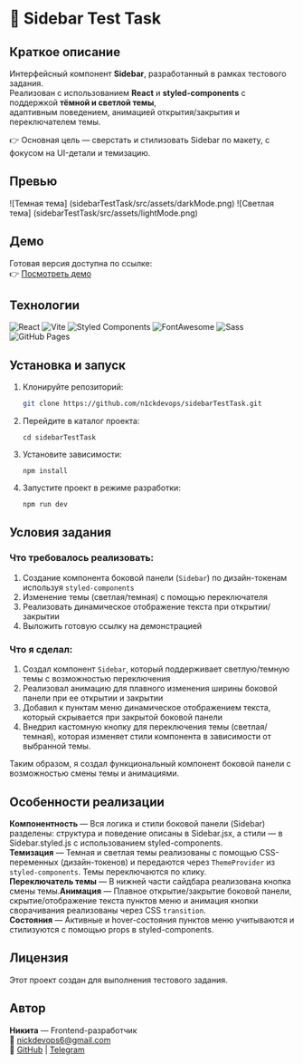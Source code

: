 # 📁 Sidebar Test Task
## Краткое описание
Интерфейсный компонент **Sidebar**, разработанный в рамках тестового задания.  
Реализован с использованием **React** и **styled-components** с поддержкой **тёмной и светлой темы**,  
адаптивным поведением, анимацией открытия/закрытия и переключателем темы.

👉 Основная цель — сверстать и стилизовать Sidebar по макету, с фокусом на UI-детали и темизацию.

## Превью
![Темная тема] (sidebarTestTask/src/assets/darkMode.png)
![Светлая тема] (sidebarTestTask/src/assets/lightMode.png)


##  Демо

Готовая версия доступна по ссылке:  
👉 [Посмотреть демо](https://n1ckdevops.github.io/sidebarTestTask/)

##  Технологии

![React](https://img.shields.io/badge/React-18.2.0-61DAFB?style=for-the-badge&logo=react&logoColor=white)
![Vite](https://img.shields.io/badge/Vite-5.1.0-646CFF?style=for-the-badge&logo=vite&logoColor=white)
![Styled Components](https://img.shields.io/badge/styled--components-6.1.19-DB7093?style=for-the-badge&logo=styled-components&logoColor=white)
![FontAwesome](https://img.shields.io/badge/FontAwesome-6.5.1-black?style=for-the-badge&logo=fontawesome&logoColor=white)
![Sass](https://img.shields.io/badge/Sass-1.71.0-CC6699?style=for-the-badge&logo=sass&logoColor=white)
![GitHub Pages](https://img.shields.io/badge/Deployed-GitHub%20Pages-222222?style=for-the-badge&logo=github&logoColor=white)

## Установка и запуск

1. Клонируйте репозиторий:
   ```bash
   git clone https://github.com/n1ckdevops/sidebarTestTask.git
2. Перейдите в каталог проекта:
    ```
    cd sidebarTestTask

3. Установите зависимости:
    ```
    npm install

4. Запустите проект в режиме разработки:
    ```
    npm run dev

## Условия задания

### Что требовалось реализовать:
1. Создание компонента боковой панели (`Sidebar`) по дизайн-токенам используя `styled-components`
2. Изменение темы (светлая/темная) с помощью переключателя
3. Реализовать динамическое отображение текста при открытии/закрытии
4. Выложить готовую ссылку на демонстрацией


###  Что я сделал:
1. Создал компонент `Sidebar`, который поддерживает светлую/темную темы с возможностью переключения
2. Реализовал анимацию для плавного изменения ширины боковой панели при ее открытии и закрытии
3. Добавил к пунктам меню динамическое отображением текста, который скрывается при закрытой боковой панели
4. Внедрил кастомную кнопку для переключения темы (светлая/темная), которая изменяет стили компонента в зависимости от выбранной темы.

Таким образом, я создал функциональный компонент боковой панели с возможностью смены темы и анимациями.

## Особенности реализации

**Компонентность** — Вся логика и стили боковой панели (Sidebar) разделены: структура и поведение описаны в Sidebar.jsx, а стили — в Sidebar.styled.js с использованием styled-components.  
**Темизация** — Темная и светлая темы реализованы с помощью CSS-переменных (дизайн-токенов) и передаются через `ThemeProvider` из `styled-components`. Темы переключаются по клику.  
**Переключатель темы** — В нижней части сайдбара реализована кнопка смены темы.**Анимация** — Плавное открытие/закрытие боковой панели, скрытие/отображение текста пунктов меню и анимация кнопки сворачивания реализованы через CSS `transition`.  
**Состояния** — Активные и hover-состояния пунктов меню учитываются и стилизуются с помощью props в styled-components.

## Лицензия

Этот проект создан для выполнения тестового задания.

##  Автор

**Никита** — Frontend-разработчик  
📧 [nickdevops6@gmail.com](mailto:nickdevops6@gmail.com)  
🔗 [GitHub](https://github.com/n1ckdevops) | [Telegram](https://t.me/norman_grat)
